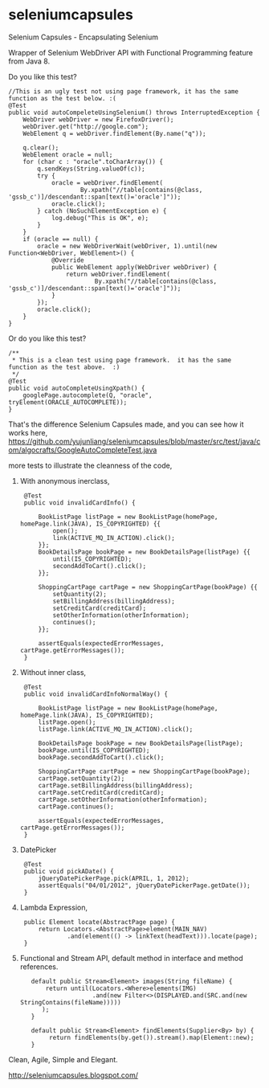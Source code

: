 seleniumcapsules
================

Selenium Capsules - Encapsulating Selenium

Wrapper of Selenium WebDriver API with Functional Programming feature from Java 8.


Do you like this test?


    //This is an ugly test not using page framework, it has the same function as the test below. :(
    @Test
    public void autoCompeleteUsingSelenium() throws InterruptedException {
        WebDriver webDriver = new FirefoxDriver();
        webDriver.get("http://google.com");
        WebElement q = webDriver.findElement(By.name("q"));

        q.clear();
        WebElement oracle = null;
        for (char c : "oracle".toCharArray()) {
            q.sendKeys(String.valueOf(c));
            try {
                oracle = webDriver.findElement(
                        By.xpath("//table[contains(@class, 'gssb_c')]/descendant::span[text()='oracle']"));
                oracle.click();
            } catch (NoSuchElementException e) {
                log.debug("This is OK", e);
            }
        }
        if (oracle == null) {
            oracle = new WebDriverWait(webDriver, 1).until(new Function<WebDriver, WebElement>() {
                @Override
                public WebElement apply(WebDriver webDriver) {
                    return webDriver.findElement(
                            By.xpath("//table[contains(@class, 'gssb_c')]/descendant::span[text()='oracle']"));
                }
            });
            oracle.click();
        }
    }

Or do you like this test?
  
    
    /**
     * This is a clean test using page framework.  it has the same function as the test above.  :)
     */
    @Test
    public void autoCompleteUsingXpath() {
        googlePage.autocomplete(Q, "oracle", tryElement(ORACLE_AUTOCOMPLETE));
    }


That's the difference Selenium Capsules made, and you can see how it works here,
https://github.com/yujunliang/seleniumcapsules/blob/master/src/test/java/com/algocrafts/GoogleAutoCompleteTest.java

more tests to illustrate the cleanness of the code,

1. With anonymous inerclass,

        @Test
        public void invalidCardInfo() {
    
            BookListPage listPage = new BookListPage(homePage, homePage.link(JAVA), IS_COPYRIGHTED) {{
                open();
                link(ACTIVE_MQ_IN_ACTION).click();
            }};
            BookDetailsPage bookPage = new BookDetailsPage(listPage) {{
                until(IS_COPYRIGHTED);
                secondAddToCart().click();
            }};
    
            ShoppingCartPage cartPage = new ShoppingCartPage(bookPage) {{
                setQuantity(2);
                setBillingAddress(billingAddress);
                setCreditCard(creditCard);
                setOtherInformation(otherInformation);
                continues();
            }};
    
            assertEquals(expectedErrorMessages, cartPage.getErrorMessages());
        }

2. Without inner class,
    
        @Test
        public void invalidCardInfoNormalWay() {
    
            BookListPage listPage = new BookListPage(homePage, homePage.link(JAVA), IS_COPYRIGHTED);
            listPage.open();
            listPage.link(ACTIVE_MQ_IN_ACTION).click();
    
            BookDetailsPage bookPage = new BookDetailsPage(listPage);
            bookPage.until(IS_COPYRIGHTED);
            bookPage.secondAddToCart().click();
    
            ShoppingCartPage cartPage = new ShoppingCartPage(bookPage);
            cartPage.setQuantity(2);
            cartPage.setBillingAddress(billingAddress);
            cartPage.setCreditCard(creditCard);
            cartPage.setOtherInformation(otherInformation);
            cartPage.continues();
    
            assertEquals(expectedErrorMessages, cartPage.getErrorMessages());
        }

    
3. DatePicker
  
        @Test
        public void pickADate() {
            jQueryDatePickerPage.pick(APRIL, 1, 2012);
            assertEquals("04/01/2012", jQueryDatePickerPage.getDate());
        }
        
4. Lambda Expression,

        public Element locate(AbstractPage page) {
            return Locators.<AbstractPage>element(MAIN_NAV)
                    .and(element(() -> linkText(headText))).locate(page);
        }
    
5. Functional and Stream API, default method in interface and method references.
              
     
     
          default public Stream<Element> images(String fileName) {
              return until(Locators.<Where>elements(IMG)
                           .and(new Filter<>(DISPLAYED.and(SRC.and(new StringContains(fileName)))))
             );
          }
            
          default public Stream<Element> findElements(Supplier<By> by) {
               return findElements(by.get()).stream().map(Element::new);
          }
              

Clean, Agile, Simple and Elegant.

http://seleniumcapsules.blogspot.com/

